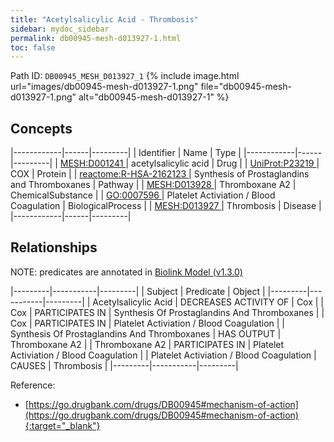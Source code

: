 ```yaml
---
title: "Acetylsalicylic Acid - Thrombosis"
sidebar: mydoc_sidebar
permalink: db00945-mesh-d013927-1.html
toc: false 
---
```



Path ID: `DB00945_MESH_D013927_1`
{% include image.html url="images/db00945-mesh-d013927-1.png" file="db00945-mesh-d013927-1.png" alt="db00945-mesh-d013927-1" %}

## Concepts

|------------|------|---------|
| Identifier | Name | Type    |
|------------|------|---------|
| <a href="https://identifiers.org/MESH:D001241">MESH:D001241 </a> | acetylsalicylic acid | Drug |
| <a href="https://identifiers.org/UniProt:P23219">UniProt:P23219 </a> | COX | Protein |
| <a href="https://identifiers.org/reactome:R-HSA-2162123">reactome:R-HSA-2162123 </a> | Synthesis of Prostaglandins and Thromboxanes | Pathway |
| <a href="https://identifiers.org/MESH:D013928">MESH:D013928 </a> | Thromboxane A2 | ChemicalSubstance |
| <a href="https://identifiers.org/GO:0007596">GO:0007596 </a> | Platelet Activiation / Blood Coagulation | BiologicalProcess |
| <a href="https://identifiers.org/MESH:D013927">MESH:D013927 </a> | Thrombosis | Disease |
|------------|------|---------|

## Relationships


NOTE: predicates are annotated in <a href="https://github.com/biolink/biolink-model/releases/tag/v1.3.0">Biolink Model (v1.3.0)</a>

|---------|-----------|---------|
| Subject | Predicate | Object  |
|---------|-----------|---------|
| Acetylsalicylic Acid | DECREASES ACTIVITY OF | Cox |
| Cox | PARTICIPATES IN | Synthesis Of Prostaglandins And Thromboxanes |
| Cox | PARTICIPATES IN | Platelet Activiation / Blood Coagulation |
| Synthesis Of Prostaglandins And Thromboxanes | HAS OUTPUT | Thromboxane A2 |
| Thromboxane A2 | PARTICIPATES IN | Platelet Activiation / Blood Coagulation |
| Platelet Activiation / Blood Coagulation | CAUSES | Thrombosis |
|---------|-----------|---------|

Reference:
  - [https://go.drugbank.com/drugs/DB00945#mechanism-of-action](https://go.drugbank.com/drugs/DB00945#mechanism-of-action){:target="_blank"}
